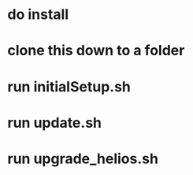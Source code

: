 # do install
# clone this down to a folder
# run initialSetup.sh
# run update.sh
# run upgrade_helios.sh

